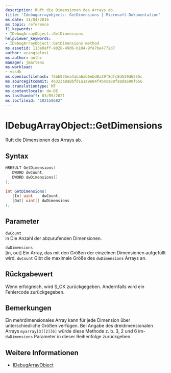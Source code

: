 ```yaml
---
description: Ruft die Dimensionen des Arrays ab.
title: 'Idebugarrayobject:: GetDimensions | Microsoft-Dokumentation'
ms.date: 11/04/2016
ms.topic: reference
f1_keywords:
- IDebugArrayObject::GetDimensions
helpviewer_keywords:
- IDebugArrayObject::GetDimensions method
ms.assetid: 113e0aff-9028-49d6-b104-9fe7be4772d7
author: acangialosi
ms.author: anthc
manager: jmartens
ms.workload:
- vssdk
ms.openlocfilehash: f5bb935ea4aba6ab6ebd0a39f8dfc8d539d6555c
ms.sourcegitcommit: 4b323a8a8bfd1a1a9e84f4b4ca88fa8da690f656
ms.translationtype: MT
ms.contentlocale: de-DE
ms.lasthandoff: 03/05/2021
ms.locfileid: "102158682"
---
```

# <a name="idebugarrayobjectgetdimensions"></a>IDebugArrayObject::GetDimensions
Ruft die Dimensionen des Arrays ab.

## <a name="syntax"></a>Syntax

```cpp
HRESULT GetDimensions( 
   DWORD dwCount,
   DWORD dwDimensions[]
);
```

```csharp
int GetDimensions(
   [In] uint    dwCount,
   [Out] uint[] dwDimensions
);
```

## <a name="parameters"></a>Parameter
`dwCount`\
in Die Anzahl der abzurufenden Dimensionen.

`dwDimensions`\
[in, out] Ein Array, das mit den Größen der einzelnen Dimensionen aufgefüllt wird. `dwCount` Gibt die maximale Größe des `dwDimensions` Arrays an.

## <a name="return-value"></a>Rückgabewert
 Wenn erfolgreich, wird S_OK zurückgegeben. Andernfalls wird ein Fehlercode zurückgegeben.

## <a name="remarks"></a>Bemerkungen
 Ein mehrdimensionales Array kann für jede Dimension über unterschiedliche Größen verfügen. Bei Angabe des dreidimensionalen Arrays `myarray[3][2][6]` würde diese Methode z. b. 3, 2 und 6 im- `dwDimensions` Parameter in dieser Reihenfolge zurückgeben.

## <a name="see-also"></a>Weitere Informationen
- [IDebugArrayObject](../../../extensibility/debugger/reference/idebugarrayobject.md)

